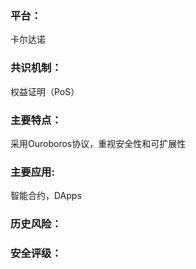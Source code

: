 ### 平台：

卡尔达诺

### 共识机制：

权益证明（PoS）

### 主要特点：

采用Ouroboros协议，重视安全性和可扩展性



### 主要应用:

智能合约，DApps



### 历史风险：



### 安全评级：
